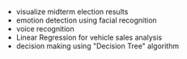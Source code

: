 -   visualize midterm election results
-   emotion detection using facial recognition
-   voice recognition
-   Linear Regression for vehicle sales analysis
-   decision making using "Decision Tree" algorithm

